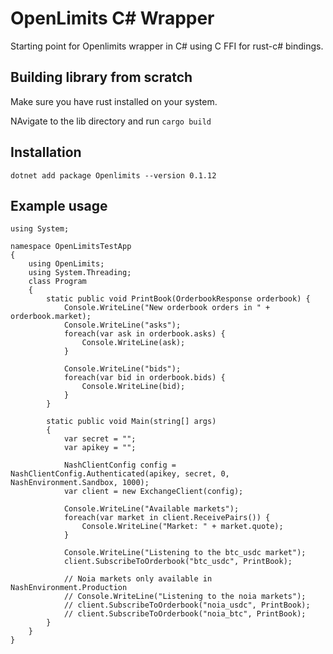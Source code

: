 # OpenLimits C# Wrapper

Starting point for Openlimits wrapper in C# using C FFI for rust-c# bindings.

## Building library from scratch

Make sure you have rust installed on your system.

NAvigate to the lib directory and run `cargo build`

## Installation

`dotnet add package Openlimits --version 0.1.12`

## Example usage

```
using System;

namespace OpenLimitsTestApp
{
    using OpenLimits;
    using System.Threading;
    class Program
    {
        static public void PrintBook(OrderbookResponse orderbook) {
            Console.WriteLine("New orderbook orders in " + orderbook.market);
            Console.WriteLine("asks");
            foreach(var ask in orderbook.asks) {
                Console.WriteLine(ask);
            }

            Console.WriteLine("bids");
            foreach(var bid in orderbook.bids) {
                Console.WriteLine(bid);
            }
        }

        static public void Main(string[] args)
        {
            var secret = "";
            var apikey = "";
            
            NashClientConfig config = NashClientConfig.Authenticated(apikey, secret, 0, NashEnvironment.Sandbox, 1000);
            var client = new ExchangeClient(config);

            Console.WriteLine("Available markets");
            foreach(var market in client.ReceivePairs()) {
                Console.WriteLine("Market: " + market.quote);
            }
            
            Console.WriteLine("Listening to the btc_usdc market");
            client.SubscribeToOrderbook("btc_usdc", PrintBook);
            
            // Noia markets only available in NashEnvironment.Production
            // Console.WriteLine("Listening to the noia markets");
            // client.SubscribeToOrderbook("noia_usdc", PrintBook);
            // client.SubscribeToOrderbook("noia_btc", PrintBook);
        }
    }
}
```
